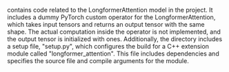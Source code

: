 contains code related to the LongformerAttention model in the project. It includes a dummy PyTorch custom operator for the LongformerAttention, which takes input tensors and returns an output tensor with the same shape. The actual computation inside the operator is not implemented, and the output tensor is initialized with ones. Additionally, the directory includes a setup file, "setup.py", which configures the build for a C++ extension module called "longformer_attention". This file includes dependencies and specifies the source file and compile arguments for the module.